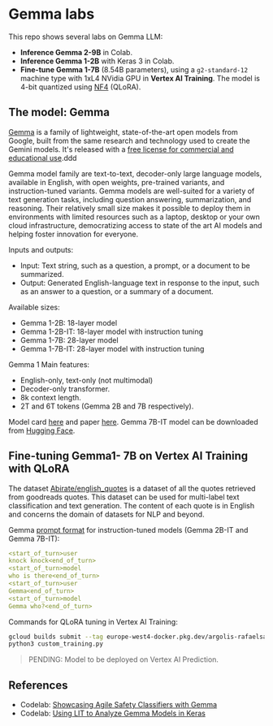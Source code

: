 #  Gemma labs

This repo shows several labs on Gemma LLM:

* **Inference Gemma 2-9B** in Colab.
* **Inference Gemma 1-2B** with Keras 3 in Colab.
* **Fine-tune Gemma 1-7B** (8.54B parameters), using a `g2-standard-12` machine type with 1xL4 NVidia GPU in **Vertex AI Training**. The model is 4-bit quantized using [NF4](https://arxiv.org/abs/2305.14314) (QLoRA).


## The model: Gemma

[Gemma](https://www.kaggle.com/m/3301) is a family of lightweight, state-of-the-art open models from Google, built from the same research and technology used to create the Gemini models. It's released with a [free license for commercial and educational use](https://ai.google.dev/gemma/terms).ddd

Gemma model family are text-to-text, decoder-only large language models, available in English, with open weights, pre-trained variants, and instruction-tuned variants. Gemma models are well-suited for a variety of text generation tasks, including question answering, summarization, and reasoning. Their relatively small size makes it possible to deploy them in environments with limited resources such as a laptop, desktop or your own cloud infrastructure, democratizing access to state of the art AI models and helping foster innovation for everyone.

Inputs and outputs:

* Input: Text string, such as a question, a prompt, or a document to be summarized.
* Output: Generated English-language text in response to the input, such as an answer to a question, or a summary of a document.

Available sizes:

* Gemma 1-2B: 18-layer model
* Gemma 1-2B-IT: 18-layer model with instruction tuning
* Gemma 1-7B: 28-layer model
* Gemma 1-7B-IT: 28-layer model with instruction tuning

Gemma 1 Main features:

* English-only, text-only (not multimodal)
* Decoder-only transformer.
* 8k context length.
* 2T and 6T tokens (Gemma 2B and 7B respectively).

Model card [here](https://www.kaggle.com/models/google/gemma) and paper [here](http://goo.gle/GemmaReport). Gemma 7B-IT model can be downloaded from [Hugging Face](https://huggingface.co/google/gemma-7b-it). 


## Fine-tuning Gemma1- 7B on Vertex AI Training with QLoRA

The dataset [Abirate/english_quotes](https://huggingface.co/datasets/Abirate/english_quotes) is a dataset of all the quotes retrieved from goodreads quotes. This dataset can be used for multi-label text classification and text generation. The content of each quote is in English and concerns the domain of datasets for NLP and beyond.

Gemma [prompt format](https://ai.google.dev/gemma/docs/formatting) for instruction-tuned models (Gemma 2B-IT and Gemma 7B-IT):
```yaml
<start_of_turn>user
knock knock<end_of_turn>
<start_of_turn>model
who is there<end_of_turn>
<start_of_turn>user
Gemma<end_of_turn>
<start_of_turn>model
Gemma who?<end_of_turn>
``` 

Commands for QLoRA tuning in Vertex AI Training:
```sh
gcloud builds submit --tag europe-west4-docker.pkg.dev/argolis-rafaelsanchez-ml-dev/ml-pipelines-repo/gemma-qlora
python3 custom_training.py 
```

> PENDING: Model to be deployed on Vertex AI Prediction.


## References

* Codelab: [Showcasing Agile Safety Classifiers with Gemma](https://codelabs.developers.google.com/codelabs/responsible-ai/agile-classifiers)     
* Codelab: [Using LIT to Analyze Gemma Models in Keras](https://codelabs.developers.google.com/codelabs/responsible-ai/lit-gemma)